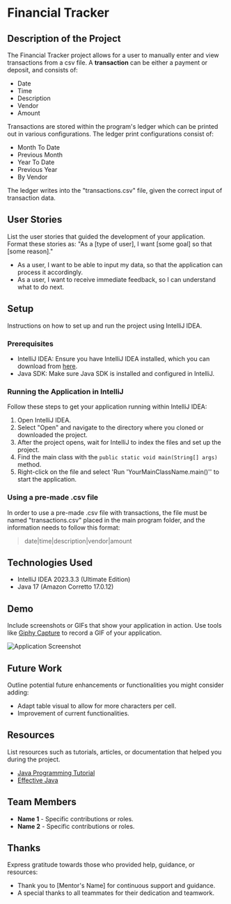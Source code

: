 # Financial Tracker

## Description of the Project

The Financial Tracker project allows for a user to manually enter and view transactions from a csv file. 
A **transaction** can be either a payment or deposit, and consists of:
- Date 
- Time 
- Description 
- Vendor 
- Amount

Transactions are stored within the program's ledger which can be printed out in various configurations. 
The ledger print configurations consist of:
- Month To Date
- Previous Month
- Year To Date
- Previous Year
- By Vendor

The ledger writes into the "transactions.csv" file, given the correct input of transaction data.

## User Stories

List the user stories that guided the development of your application. Format these stories as: "As a [type of user], I want [some goal] so that [some reason]."

- As a user, I want to be able to input my data, so that the application can process it accordingly.
- As a user, I want to receive immediate feedback, so I can understand what to do next.

## Setup

Instructions on how to set up and run the project using IntelliJ IDEA.

### Prerequisites

- IntelliJ IDEA: Ensure you have IntelliJ IDEA installed, which you can download from [here](https://www.jetbrains.com/idea/download/).
- Java SDK: Make sure Java SDK is installed and configured in IntelliJ.

### Running the Application in IntelliJ

Follow these steps to get your application running within IntelliJ IDEA:

1. Open IntelliJ IDEA.
2. Select "Open" and navigate to the directory where you cloned or downloaded the project.
3. After the project opens, wait for IntelliJ to index the files and set up the project.
4. Find the main class with the `public static void main(String[] args)` method.
5. Right-click on the file and select 'Run 'YourMainClassName.main()'' to start the application.

### Using a pre-made .csv file

In order to use a pre-made .csv file with transactions, the file must be named "transactions.csv" placed in the main program folder,
and the information needs to follow this format:
> date|time|description|vendor|amount

 
## Technologies Used

- IntelliJ IDEA 2023.3.3 (Ultimate Edition)
- Java 17 (Amazon Corretto 17.0.12)

## Demo

Include screenshots or GIFs that show your application in action. Use tools like [Giphy Capture](https://giphy.com/apps/giphycapture) to record a GIF of your application.

![Application Screenshot](path/to/your/screenshot.png)

## Future Work

Outline potential future enhancements or functionalities you might consider adding:

- Adapt table visual to allow for more characters per cell.
- Improvement of current functionalities.

## Resources

List resources such as tutorials, articles, or documentation that helped you during the project.

- [Java Programming Tutorial](https://www.example.com)
- [Effective Java](https://www.example.com)

## Team Members

- **Name 1** - Specific contributions or roles.
- **Name 2** - Specific contributions or roles.

## Thanks

Express gratitude towards those who provided help, guidance, or resources:

- Thank you to [Mentor's Name] for continuous support and guidance.
- A special thanks to all teammates for their dedication and teamwork.